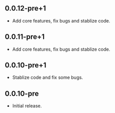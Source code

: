 ## 0.0.12-pre+1

* Add core features, fix bugs and stablize code.

## 0.0.11-pre+1

* Add core features, fix bugs and stablize code.

## 0.0.10-pre+1

* Stablize code and fix some bugs.

## 0.0.10-pre

* Initial release.
